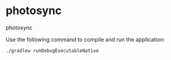 # photosync
photosync

Use the following command to compile and run the application:
```
./gradlew runDebugExecutableNative
```
